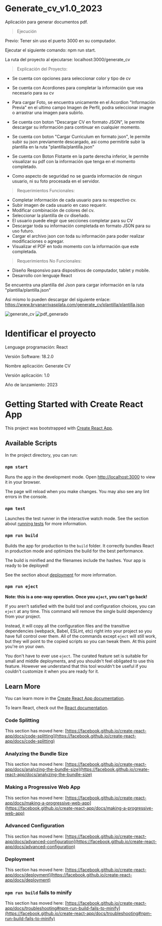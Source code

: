 # Generate_cv_v1.0_2023
Aplicación para generar documentos pdf.

>Ejecución

Previo: Tener sin uso el puerto 3000 en su computador.

Ejecutar el siguiente comando: npm run start.

La ruta del proyecto al ejecutarse: localhost:3000/generate_cv

> Explicación del Proyecto:

* Se cuenta con opciones para seleccionar color y tipo de cv
* Se cuenta con Acordiones para completar la información que vea necesario para su cv
* Para cargar Foto, se encuentra unicamente en el Acordion "Información Previa" en el ultimo campo Imagen de Perfil, podra seleccionar imagne o arrastrar una imagen para subirlo.
* Se cuenta con boton "Descargar CV en formato JSON", le permite descargar su información para continuar en cualquier momento.
* Se cuenta con boton "Cargar Curriculum en formato json", le permite subir su json previamente descargado, asi como permitirle subir la plantilla en la ruta "plantilla/plantilla.json"
* Se cuenta con Boton Flotante en la parte derecha inferior, le permite visualizar su pdf con la información que tenga en el momento completado.

* Como aspecto de seguridad no se guarda información de ningun usuario, ni su foto procesada en el servidor.

> Requerimientos Funcionales:

* Completar información de cada usuario para su respectivo cv.
* Subir imagen de cada usuario en caso requerir.
* Modificar combinación de colores del cv.
* Seleccionar la plantilla de cv diseñado.
* El usuario puede elegir que secciones completar para su CV
* Descargar toda su información completada en formato JSON para su uso futuro.
* Cargar el archivo json con toda su información para poder realizar modificaciones o agregar.
* Visualizar el PDF en todo momento con la información que este completada.

> Requerimientos No Funcionales:

* Diseño Responsivo para dispositivos de computador, tablet y mobile.
* Desarrollo con lenguaje React

Se encuentra una plantilla del Json para cargar información en la ruta "plantilla/plantilla.json"

Asi mismo lo pueden descargar del siguiente enlace: https://www.bryanarrivasplata.com/generate_cv/plantilla/plantilla.json

![generate_cv](https://github.com/bryan-arrivasplata-rojas/generate_cv_v1.0_2023/assets/97413969/752a4c6e-a35f-4872-bbca-a87c894091c7)
![pdf_generado](https://github.com/bryan-arrivasplata-rojas/generate_cv_v1.0_2023/assets/97413969/c0ee0d66-445e-4e58-af57-442d1799634e)

# Identificar el proyecto

Lenguage programación: React

Versión Software: 18.2.0

Nombre aplicación: Generate CV

Versión aplicación: 1.0

Año de lanzamiento: 2023

# Getting Started with Create React App

This project was bootstrapped with [Create React App](https://github.com/facebook/create-react-app).

## Available Scripts

In the project directory, you can run:

### `npm start`

Runs the app in the development mode.
Open [http://localhost:3000](http://localhost:3000) to view it in your browser.

The page will reload when you make changes.
You may also see any lint errors in the console.

### `npm test`

Launches the test runner in the interactive watch mode.
See the section about [running tests](https://facebook.github.io/create-react-app/docs/running-tests) for more information.

### `npm run build`

Builds the app for production to the `build` folder.
It correctly bundles React in production mode and optimizes the build for the best performance.

The build is minified and the filenames include the hashes.
Your app is ready to be deployed!

See the section about [deployment](https://facebook.github.io/create-react-app/docs/deployment) for more information.

### `npm run eject`

**Note: this is a one-way operation. Once you `eject`, you can't go back!**

If you aren't satisfied with the build tool and configuration choices, you can `eject` at any time. This command will remove the single build dependency from your project.

Instead, it will copy all the configuration files and the transitive dependencies (webpack, Babel, ESLint, etc) right into your project so you have full control over them. All of the commands except `eject` will still work, but they will point to the copied scripts so you can tweak them. At this point you're on your own.

You don't have to ever use `eject`. The curated feature set is suitable for small and middle deployments, and you shouldn't feel obligated to use this feature. However we understand that this tool wouldn't be useful if you couldn't customize it when you are ready for it.

## Learn More

You can learn more in the [Create React App documentation](https://facebook.github.io/create-react-app/docs/getting-started).

To learn React, check out the [React documentation](https://reactjs.org/).

### Code Splitting

This section has moved here: [https://facebook.github.io/create-react-app/docs/code-splitting](https://facebook.github.io/create-react-app/docs/code-splitting)

### Analyzing the Bundle Size

This section has moved here: [https://facebook.github.io/create-react-app/docs/analyzing-the-bundle-size](https://facebook.github.io/create-react-app/docs/analyzing-the-bundle-size)

### Making a Progressive Web App

This section has moved here: [https://facebook.github.io/create-react-app/docs/making-a-progressive-web-app](https://facebook.github.io/create-react-app/docs/making-a-progressive-web-app)

### Advanced Configuration

This section has moved here: [https://facebook.github.io/create-react-app/docs/advanced-configuration](https://facebook.github.io/create-react-app/docs/advanced-configuration)

### Deployment

This section has moved here: [https://facebook.github.io/create-react-app/docs/deployment](https://facebook.github.io/create-react-app/docs/deployment)

### `npm run build` fails to minify

This section has moved here: [https://facebook.github.io/create-react-app/docs/troubleshooting#npm-run-build-fails-to-minify](https://facebook.github.io/create-react-app/docs/troubleshooting#npm-run-build-fails-to-minify)
